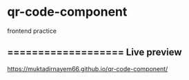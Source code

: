 # qr-code-component
frontend practice

===================
Live preview
-------------
https://muktadirnayem66.github.io/qr-code-component/
